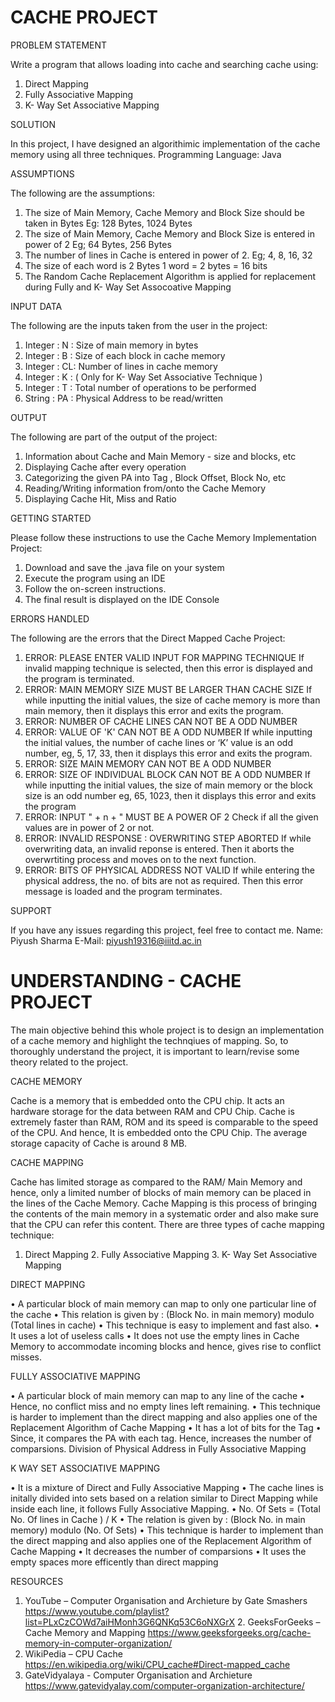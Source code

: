 # CACHE PROJECT

PROBLEM STATEMENT

Write a program that allows loading into cache and searching cache using:
1. Direct Mapping
2. Fully Associative Mapping
3. K- Way Set Associative Mapping

SOLUTION

In this project, I have designed an algorithimic implementation of the cache memory using all three techniques.
Programming Language: Java

ASSUMPTIONS

The following are the assumptions:
1. The size of Main Memory, Cache Memory and Block Size should be taken in Bytes Eg: 128 Bytes, 1024 Bytes
2. The size of Main Memory, Cache Memory and Block Size is entered in power of 2 Eg; 64 Bytes, 256 Bytes
3. The number of lines in Cache is entered in power of 2. Eg; 4, 8, 16, 32
4. The size of each word is 2 Bytes 1 word = 2 bytes = 16 bits
5. The Random Cache Replacement Algorithm is applied for replacement during Fully and K- Way Set Assocoative Mapping

INPUT DATA

The following are the inputs taken from the user in the project:
1. Integer : N : Size of main memory in bytes
2. Integer : B : Size of each block in cache memory
3. Integer : CL: Number of lines in cache memory
4. Integer : K : ( Only for K- Way Set Associative Technique )
5. Integer : T : Total number of operations to be performed
6. String : PA : Physical Address to be read/written

OUTPUT

The following are part of the output of the project:
1. Information about Cache and Main Memory - size and blocks, etc
2. Displaying Cache after every operation
3. Categorizing the given PA into Tag , Block Offset, Block No, etc
4. Reading/Writing information from/onto the Cache Memory
5. Displaying Cache Hit, Miss and Ratio

GETTING STARTED

Please follow these instructions to use the Cache Memory Implementation Project:
1. Download and save the .java file on your system
2. Execute the program using an IDE
3. Follow the on-screen instructions.
4. The final result is displayed on the IDE Console

ERRORS HANDLED

The following are the errors that the Direct Mapped Cache Project:

1. ERROR: PLEASE ENTER VALID INPUT FOR MAPPING TECHNIQUE
If invalid mapping technique is selected, then this error is displayed and the program is terminated.
2. ERROR: MAIN MEMORY SIZE MUST BE LARGER THAN CACHE SIZE
If while inputting the initial values, the size of cache memory is more than main memory, then it displays this error and exits the program.
3. ERROR: NUMBER OF CACHE LINES CAN NOT BE A ODD NUMBER
4. ERROR: VALUE OF 'K' CAN NOT BE A ODD NUMBER
If while inputting the initial values, the number of cache lines or ‘K’ value is an odd number, eg, 5, 17, 33, then it displays this error and exits the program.
5. ERROR: SIZE MAIN MEMORY CAN NOT BE A ODD NUMBER
6. ERROR: SIZE OF INDIVIDUAL BLOCK CAN NOT BE A ODD NUMBER If while inputting the initial values, the size of main memory or the block size is an odd number eg, 65, 1023, then it displays this error and exits the program
7. ERROR: INPUT " + n + " MUST BE A POWER OF 2
Check if all the given values are in power of 2 or not.
8. ERROR: INVALID RESPONSE : OVERWRITING STEP ABORTED
If while overwriting data, an invalid reponse is entered. Then it aborts the overwrtiting process and moves on to the next function.
9. ERROR: BITS OF PHYSICAL ADDRESS NOT VALID
If while entering the physical address, the no. of bits are not as required. Then this error message is loaded and the program terminates.

SUPPORT

If you have any issues regarding this project, feel free to contact me.
Name: Piyush Sharma
E-Mail: piyush19316@iiitd.ac.in

# UNDERSTANDING - CACHE PROJECT

The main objective behind this whole project is to design an implementation of a cache memory and highlight the technqiues of mapping. So, to thoroughly understand the project, it is important to learn/revise some theory related to the project.

CACHE MEMORY

Cache is a memory that is embedded onto the CPU chip. It acts an hardware storage for the data between RAM and CPU Chip. Cache is extremely faster than RAM, ROM and its speed is comparable to the speed of the CPU. And hence, It is embedded onto the CPU Chip. The average storage capacity of Cache is around 8 MB.

CACHE MAPPING

Cache has limited storage as compared to the RAM/ Main Memory and hence, only a limited number of blocks of main memory can be placed in the lines of the Cache Memory. Cache Mapping is this process of bringing the contents of the main memory in a systematic order and also make sure that the CPU can refer this content.
There are three types of cache mapping technique:
1. Direct Mapping 2. Fully Associative Mapping 3. K- Way Set Associative Mapping

DIRECT MAPPING

• A particular block of main memory can map to only one particular line of the cache • This relation is given by : (Block No. in main memory) modulo (Total lines in cache) • This technique is easy to implement and fast also. • It uses a lot of useless calls • It does not use the empty lines in Cache Memory to accommodate incoming blocks and hence, gives rise to conflict misses.

FULLY ASSOCIATIVE MAPPING

• A particular block of main memory can map to any line of the cache • Hence, no conflict miss and no empty lines left remaining. • This technique is harder to implement than the direct mapping and also applies one of the Replacement Algorithm of Cache Mapping • It has a lot of bits for the Tag • Since, it compares the PA with each tag. Hence, increases the number of comparsions.
Division of Physical Address in Fully Associative Mapping

K WAY SET ASSOCIATIVE MAPPING

• It is a mixture of Direct and Fully Associative Mapping • The cache lines is initally divided into sets based on a relation similar to Direct Mapping while inside each line, it follows Fully Associative Mapping. • No. Of Sets = (Total No. Of lines in Cache ) / K • The relation is given by : (Block No. in main memory) modulo (No. Of Sets) • This technique is harder to implement than the direct mapping and also applies one of the Replacement Algorithm of Cache Mapping • It decreases the number of comparsions • It uses the empty spaces more efficently than direct mapping

RESOURCES

1. YouTube – Computer Organisation and Archieture by Gate Smashers https://www.youtube.com/playlist?list=PLxCzCOWd7aiHMonh3G6QNKq53C6oNXGrX 2. GeeksForGeeks – Cache Memory and Mapping
https://www.geeksforgeeks.org/cache-memory-in-computer-organization/
3. WikiPedia – CPU Cache
https://en.wikipedia.org/wiki/CPU_cache#Direct-mapped_cache
4. GateVidyalaya - Computer Organisation and Archieture https://www.gatevidyalay.com/computer-organization-architecture/


